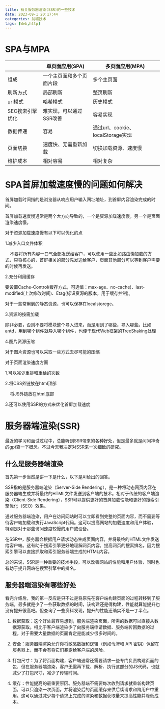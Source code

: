 ```yaml
---
title: 有关服务器渲染(SSR)的一些技术
date: 2023-09-1 20:17:44
categories: 前端技术
tags: [Web,http]
---
```

# SPA与MPA

|           | 单页面应用(SPA)    | 多页面应用(MPA)                  |
| --------- | ------------- | --------------------------- |
| 组成        | 一个主页面和多个页面片段  | 多个主页面                       |
| 刷新方式      | 局部刷新          | 整页刷新                        |
| url模式     | 哈希模式          | 历史模式                        |
| SEO搜索引擎优化 | 难实现，可以通过SSR改善 | 容易实现                        |
| 数据传递      | 容易            | 通过url、cookie、localStorage实现 |
| 页面切换      | 速度快、无需重新加载    | 切换加载资源、速度慢                  |
| 维护成本      | 相对容易          | 相对复杂                        |

# SPA首屏加载速度慢的问题如何解决

首屏加载时间指的是浏览器从响应用户输入网址地址，到首屏内容渲染完成的时间。

首屏加载速度慢通常是两个大方向导致的，一个是资源加载速度慢，另一个是页面渲染速度慢。

对于资源加载速度慢有以下可以优化的点

1.减少入口文件体积

    不要将所有内容一口气全部发送给客户，可以使用一些比如路由懒加载的方式，只将核心的，首屏相关的部分先发送给客户，页面其他部分可以等到客户需要的时候再发送。

2.充分利用缓存

要设置Cache-Control(缓存方式，可选值：max-age、no-cache)、last-modified(上次修改时间)、Etag(标识资源的版本，用于缓存控制)。

对于一些常用到的静态资源，也可以保存在localstorege。

3.资源的按需加载

除非必要，否则不要将模块整个导入进来，而是用到了哪些，导入哪些。比如antd，用到哪个组件就导入哪个组件，也便于现代Web框架的TreeShaking处理

4.图片资源压缩

对于图片资源也可以采取一些方式去尽可能的压缩

对于页面渲染速度方面

1.可以减少重排和重绘的次数

2.将CSS外链放在html顶部

    将JS外链放在html底部

3.还可以使用SSR的方式来优化首屏加载速度

# 服务器端渲染(SSR)

最近的学习和面试过程中，总能听到SSR带来的各种好处，但是最多就是问问神奇的gpt查一下概念。不过今天我决定对SSR来一次细致的研究。

## 什么是服务器端渲染

首先第一步当然是讲一下是什么，以下是AI给出的回答。

SSR指的是服务器端渲染（Server-Side Rendering），是一种将动态网页内容在服务器端生成并将最终的HTML文件发送到客户端的技术。相对于传统的客户端渲染（Client-Side Rendering），SSR可以提供更好的首屏加载性能和更好的搜索引擎优化（SEO）效果。

通过服务器端渲染，用户在访问网站时可以立即看到完整的页面内容，而不需要等待客户端加载和执行JavaScript代码。这可以提高网站的加载速度和用户体验，特别是对于那些访问速度较慢的用户或设备。

在SSR中，服务器会根据用户请求动态生成页面内容，并将最终的HTML文件发送给客户端。这有助于搜索引擎更好地理解网页内容，提高网页的搜索排名，因为搜索引擎可以直接抓取和索引服务器端生成的HTML内容。

总的来说，SSR是一种重要的技术手段，可以改善网站的性能和用户体验，同时也有助于提升网站在搜索引擎中的排名。

## 服务器端渲染有哪些好处

看完介绍后，我的第一反应是只不过是将原先在客户端构建页面的过程转移到了服务端，最多就是少了一些获取数据的时间，该构建还是得构建，性能就算能提升也没有提升很高吧。但查询了一些资料发现，提升的性能还确实不是一丁半点。

1. 数据获取：这个好处最容易想到，服务端渲染页面，所需的数据可以直接从数据源获取。相比于客户端渲染少了向服务端申请数据、服务端传回数据的过程。对于需要大量数据的页面肯定是能减少很多时间的。

2. 安全：服务器端渲染允许你将敏感数据和逻辑（例如令牌和 API 密钥）保留在服务器上，而不会有将它们暴露给客户端的风险。

3. 打包尺寸：为了将页面构建，客户端通常还需要请求一些专门负责构建页面的包，但在服务器端渲染，客户无需再下载、解析、执行这部分的JS代码，也就减少了打包尺寸，减少了传输时间。

4. 缓存：性能提高的最重要原因。服务器端不需要每次收到请求就重新构建页面，可以只渲染一次页面，并将渲染后的页面缓存来供后续请求和跨用户中重用。这可以通过减少每个请求上完成的渲染和数据获取量来提高性能并降低成本。
